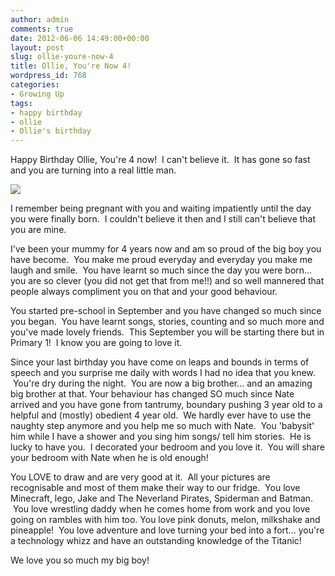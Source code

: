 ```yaml
---
author: admin
comments: true
date: 2012-06-06 14:49:00+00:00
layout: post
slug: ollie-youre-now-4
title: Ollie, You're Now 4!
wordpress_id: 768
categories:
- Growing Up
tags:
- happy birthday
- ollie
- Ollie's birthday
---
```


Happy Birthday Ollie,
You're 4 now!  I can't believe it.  It has gone so fast and you are turning into a real little man.


[![](http://www.outmumbered.com/wp-content/uploads/2012/07/dsc_7013.jpg?w=200)](http://www.outmumbered.com/wp-content/uploads/2012/07/dsc_7013.jpg)




I remember being pregnant with you and waiting impatiently until the day you were finally born.  I couldn't believe it then and I still can't believe that you are mine.




I've been your mummy for 4 years now and am so proud of the big boy you have become.  You make me proud everyday and everyday you make me laugh and smile.  You have learnt so much since the day you were born... you are so clever (you did not get that from me!!) and so well mannered that people always compliment you on that and your good behaviour.


You started pre-school in September and you have changed so much since you began.  You have learnt songs, stories, counting and so much more and you've made lovely friends.  This September you will be starting there but in Primary 1!  I know you are going to love it.

Since your last birthday you have come on leaps and bounds in terms of speech and you surprise me daily with words I had no idea that you knew.  You're dry during the night.  You are now a big brother... and an amazing big brother at that. Your behaviour has changed SO much since Nate arrived and you have gone from tantrumy, boundary pushing 3 year old to a helpful and (mostly) obedient 4 year old.  We hardly ever have to use the naughty step anymore and you help me so much with Nate.  You 'babysit' him while I have a shower and you sing him songs/ tell him stories.  He is lucky to have you.  I decorated your bedroom and you love it.  You will share your bedroom with Nate when he is old enough!

You LOVE to draw and are very good at it.  All your pictures are recognisable and most of them make their way to our fridge.  You love Minecraft, lego, Jake and The Neverland Pirates, Spiderman and Batman.  You love wrestling daddy when he comes home from work and you love going on rambles with him too. You love pink donuts, melon, milkshake and pineapple!  You love adventure and love turning your bed into a fort... you're a technology whizz and have an outstanding knowledge of the Titanic!

We love you so much my big boy!
